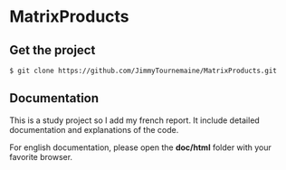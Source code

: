 # MatrixProducts

## Get the project

	$ git clone https://github.com/JimmyTournemaine/MatrixProducts.git
	
## Documentation

This is a study project so I add my french report.
It include detailed documentation and explanations of the code.

For english documentation, please open the **doc/html** folder with your favorite browser.
